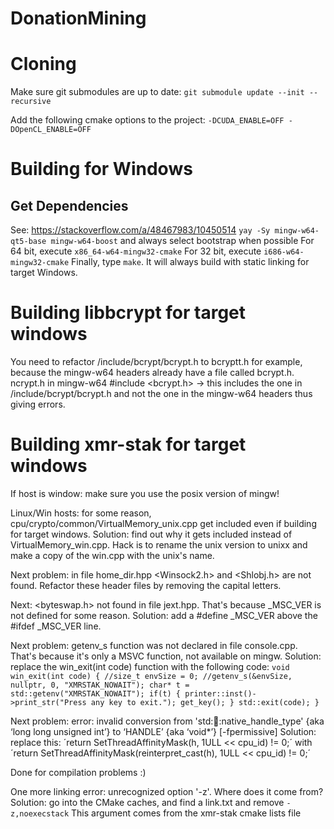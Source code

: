 # DonationMining

# Cloning
Make sure git submodules are up to date:
`git submodule update --init --recursive`

Add the following cmake options to the project:
`-DCUDA_ENABLE=OFF -DOpenCL_ENABLE=OFF`

# Building for Windows
## Get Dependencies
See: https://stackoverflow.com/a/48467983/10450514
`yay -Sy mingw-w64-qt5-base mingw-w64-boost` and always select bootstrap when possible
For 64 bit, execute `x86_64-w64-mingw32-cmake`
For 32 bit, execute `i686-w64-mingw32-cmake`
Finally, type `make`. It will always build with static linking for target Windows.

# Building libbcrypt for target windows
You need to refactor /include/bcrypt/bcrypt.h to bcryptt.h for example, because the mingw-w64 headers
already have a file called bcrypt.h. ncrypt.h in mingw-w64 #include <bcrypt.h> -> this includes the one
in /include/bcrypt/bcrypt.h and not the one in the mingw-w64 headers thus giving errors.

# Building xmr-stak for target windows
If host is window: make sure you use the posix version of mingw!

Linux/Win hosts: for some reason, cpu/crypto/common/VirtualMemory_unix.cpp get included even if building for target windows.
Solution: find out why it gets included instead of VirtualMemory_win.cpp. Hack is to rename the unix version to unixx and make a copy of the win.cpp with the unix's name.

Next problem: in file home_dir.hpp <Winsock2.h> and <Shlobj.h> are not found. Refactor these header files by removing the capital letters.

Next: <byteswap.h> not found in file jext.hpp. That's because _MSC_VER is not defined for some reason. Solution: add a #define _MSC_VER above the #ifdef _MSC_VER line.

Next problem: getenv_s function was not declared in file console.cpp. That's because it's only a MSVC function, not available on mingw. Solution: replace the win_exit(int code) function with the following code:
`void win_exit(int code)
 {
 	//size_t envSize = 0;
 	//getenv_s(&envSize, nullptr, 0, "XMRSTAK_NOWAIT");
 	char* t = std::getenv("XMRSTAK_NOWAIT");
 	if(t)
 	{
 		printer::inst()->print_str("Press any key to exit.");
 		get_key();
 	}
 	std::exit(code);
 }`
 
 
 Next problem: error: invalid conversion from 'std::thread::native_handle_type' {aka ‘long long unsigned int’} to ‘HANDLE’ {aka ‘void*’} [-fpermissive]
 Solution: replace this: ´return SetThreadAffinityMask(h, 1ULL << cpu_id) != 0;´ with ´return SetThreadAffinityMask(reinterpret_cast<HANDLE>(h), 1ULL << cpu_id) != 0;´
 
 Done for compilation problems :)
 
 One more linking error: unrecognized option '-z'. Where does it come from?
 Solution: go into the CMake caches, and find a link.txt and remove `-z,noexecstack`
 This argument comes from the xmr-stak cmake lists file
 
 
 
